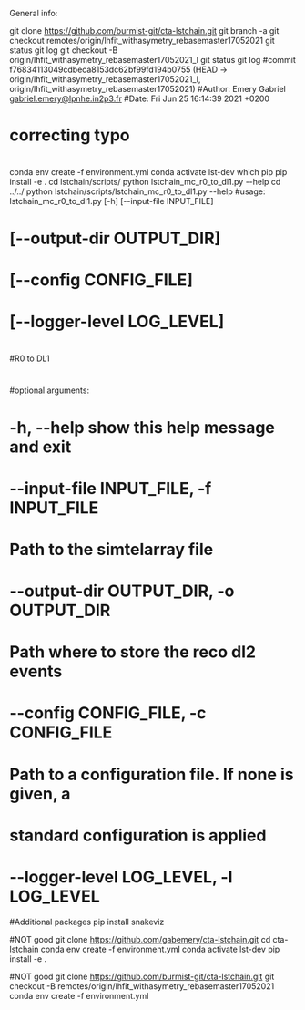 General info:


git clone https://github.com/burmist-git/cta-lstchain.git
git branch -a
git checkout remotes/origin/lhfit_withasymetry_rebasemaster17052021
git status
git log
git checkout -B origin/lhfit_withasymetry_rebasemaster17052021_l
git status
git log
#commit f76834113049cdbeca8153dc62bf99fd194b0755 (HEAD -> origin/lhfit_withasymetry_rebasemaster17052021_l, origin/lhfit_withasymetry_rebasemaster17052021)
#Author: Emery Gabriel <gabriel.emery@lpnhe.in2p3.fr>
#Date:   Fri Jun 25 16:14:39 2021 +0200
#
#    correcting typo
#
conda env create -f environment.yml
conda activate lst-dev
which pip
pip install -e .
cd lstchain/scripts/
python lstchain_mc_r0_to_dl1.py --help
cd ../../
python lstchain/scripts/lstchain_mc_r0_to_dl1.py --help
#usage: lstchain_mc_r0_to_dl1.py [-h] [--input-file INPUT_FILE]
#                                [--output-dir OUTPUT_DIR]
#                                [--config CONFIG_FILE]
#                                [--logger-level LOG_LEVEL]
#
#R0 to DL1
#
#optional arguments:
#  -h, --help            show this help message and exit
#  --input-file INPUT_FILE, -f INPUT_FILE
#                        Path to the simtelarray file
#  --output-dir OUTPUT_DIR, -o OUTPUT_DIR
#                        Path where to store the reco dl2 events
#  --config CONFIG_FILE, -c CONFIG_FILE
#                        Path to a configuration file. If none is given, a
#                        standard configuration is applied
#  --logger-level LOG_LEVEL, -l LOG_LEVEL

#Additional packages
pip install snakeviz



#NOT good
git clone https://github.com/gabemery/cta-lstchain.git
cd cta-lstchain
conda env create -f environment.yml
conda activate lst-dev
pip install -e .



#NOT good
git clone https://github.com/burmist-git/cta-lstchain.git
git checkout -B remotes/origin/lhfit_withasymetry_rebasemaster17052021
conda env create -f environment.yml

 